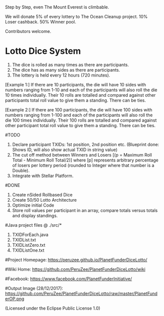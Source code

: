 Step by Step, even The Mount Everest is climbable.

We will donate 5% of every lottery to The Ocean Cleanup project. 10% Loser cashback. 50% Winner pool.

Contributors welcome.

# Lotto Dice System

1. The dice is rolled as many times as there are participants.
2. The dice has as many sides as there are participants. 
3. The lottery is held every 12 hours (720 minutes).


[Example 1:] If there are 10 participants, the die will have 10 sides with numbers ranging from 1-10 and each of the participants will also roll the die 10 times individually. Their 10 rolls are totalled and compared against other participants total roll value to give them a standing. There can be ties.

[Example 2:] If there are 100 participants, the die will have 100 sides with numbers ranging from 1-100 and each of the participants will also roll the die 100 times individually. Their 100 rolls are totalled and compared against other participant total roll value to give them a standing. There can be ties.


#TODO

1. Declare participant TXIDs: 1st position, 2nd position etc. (Blueprint done: Shows ID, will also show actual TXID in string value)
2. The cut off method between Winners and Losers [(p = Maximum Roll Total - Minimum Roll Total/2)] where [p] represents arbitrary percentage of losers per lottery period (rounded to Integer where that number is a Double).
3. Integrate with Stellar Platform.

#DONE
1. Create nSided Rollbased Dice
2. Create 50/50 Lotto Architecture
3. Optimize initial Code
4. Store roll values per participant in an array, compare totals versus totals and display standings.





#Java project files @ ./src/*
1. TXIDForEach.java
2. TXIDList.txt
3. TXIDListZero.txt
4. TXIDListOne.txt


#Project Homepage: https://peruzee.github.io/PlanetFunderDiceLotto/

#Wiki Home: https://github.com/PeruZee/PlanetFunderDiceLotto/wiki

#Facebook: https://www.facebook.com/PlanetFunderInitiative/

#Output Image (28/12/2017): https://github.com/PeruZee/PlanetFunderDiceLotto/raw/master/PlanetFunderOP.png

(Licensed under the Eclipse Public License 1.0)
